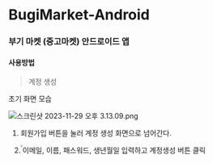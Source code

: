 # BugiMarket-Android
###  부기 마켓 (중고마켓) 안드로이드 앱 

#### 사용방법 

> 계정 생성

초기 화면 모습

![스크린샷 2023-11-29 오후 3.13.09.png](https://prod-files-secure.s3.us-west-2.amazonaws.com/d4393ec8-ca9e-4eba-870d-1159decf37f2/57c2f2c5-8336-4ed2-b5bb-85df483d9257/%E1%84%89%E1%85%B3%E1%84%8F%E1%85%B3%E1%84%85%E1%85%B5%E1%86%AB%E1%84%89%E1%85%A3%E1%86%BA_2023-11-29_%E1%84%8B%E1%85%A9%E1%84%92%E1%85%AE_3.13.09.png)

1. 회원가입 버튼을 눌러 계정 생성 화면으로 넘어간다.

   <img src="C:\Users\user\OneDrive\바탕 화면\문서 이미지\회원가입 화면.png" style="float: left; zoom: 25%;" />

2. 이메일, 이름, 패스워드, 생년월일 입력하고 계정생성 버튼 클릭
